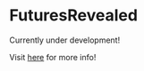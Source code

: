 # FuturesRevealed
Currently under development! 

Visit [here](http://www.futuresrevealed.ca) for more info!

